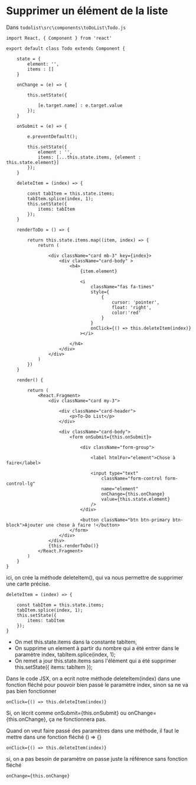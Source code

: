 # Supprimer un élément de la liste

Dans `todolist\src\components\toDoList\Todo.js`

    import React, { Component } from 'react'

    export default class Todo extends Component {

        state = {
            element: '',
            items : []
        }

        onChange = (e) => {

            this.setState({

                [e.target.name] : e.target.value
            });
        }

        onSubmit = (e) => {

            e.preventDefault();

            this.setState({
                element : '',
                items: [...this.state.items, {element : this.state.element}]
            });
        }

        deleteItem = (index) => {

            const tabItem = this.state.items;
            tabItem.splice(index, 1);
            this.setState({
                items: tabItem
            });
        }

        renderToDo = () => {

            return this.state.items.map((item, index) => {
                return (

                    <div className="card mb-3" key={index}>
                        <div className="card-body" >
                            <h4>
                                {item.element}

                                <i 
                                    className="fas fa-times"
                                    style={
                                        { 
                                            cursor: 'pointer', 
                                            float: 'right', 
                                            color:'red'
                                        }
                                    }
                                    onClick={() => this.deleteItem(index)}
                                ></i>

                            </h4>
                        </div>
                    </div>   
                )
            })
        }
        
        render() {
            
            return (
                <React.Fragment>
                    <div className="card my-3">

                        <div className="card-header">
                            <p>To-Do List</p>
                        </div>

                        <div className="card-body">
                            <form onSubmit={this.onSubmit}>

                                <div className="form-group">

                                    <label htmlFor="element">Chose à faire</label>

                                    <input type="text" 
                                        className="form-control form-control-lg"
                                        name="element"
                                        onChange={this.onChange}
                                        value={this.state.element}
                                    />
                                </div>

                                <button className="btn btn-primary btn-block">Ajouter une chose à faire !</button>
                            </form>
                        </div>
                    </div>
                    {this.renderToDo()}
                </React.Fragment>
            )
        }
    }

ici, on crée la méthode deleteItem(), qui va nous permettre de supprimer une carte précise.

    deleteItem = (index) => {

        const tabItem = this.state.items;
        tabItem.splice(index, 1);
        this.setState({
            items: tabItem
        });
    }

- On met this.state.items dans la constante tabItem,
- On supprime un element à partir du nombre qui a été entrer dans le paramètre index, tabItem.splice(index, 1);
- On remet a jour this.state.items sans l'élément qui a été supprimer this.setState({ items: tabItem });

Dans le code JSX, on a ecrit notre méthode deleteItem(index) dans une fonction fléché pour pouvoir bien passé le paramètre index, sinon sa ne va pas bien fonctionner 

    onClick={() => this.deleteItem(index)}

Si, on lécrit comme onSubmit={this.onSubmit} ou onChange={this.onChange}, ça ne fonctionnera pas.

Quand on veut faire passé des paramètres dans une méthode, il faut le mettre dans une fonction fléché () => {}

    onClick={() => this.deleteItem(index)}

si, on a pas besoin de paramètre on passe juste la référence sans fonction fléché

    onChange={this.onChange}